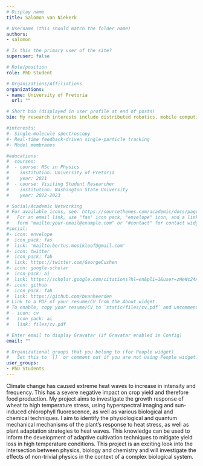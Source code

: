 ```yaml
---
# Display name
title: Salomon van Niekerk

# Username (this should match the folder name)
authors:
- salomon

# Is this the primary user of the site?
superuser: false

# Role/position
role: PhD Student

# Organizations/Affiliations
organizations:
- name: University of Pretoria
  url: ""

# Short bio (displayed in user profile at end of posts)
bio: My research interests include distributed robotics, mobile computing and programmable matter.

#interests:
#- Single-molecule spectroscopy
#- Real-time feedback-driven single-particle tracking
#- Model membranes

#educations:
#  courses:
#  - course: MSc in Physics
#    institution: University of Pretoria
#    year: 2021
#  - course: Visiting Student Researcher
#    institution: Washington State University
#    year: 2022-2023

# Social/Academic Networking
# For available icons, see: https://sourcethemes.com/academic/docs/page-builder/#icons
#   For an email link, use "fas" icon pack, "envelope" icon, and a link in the
#   form "mailto:your-email@example.com" or "#contact" for contact widget.
#social:
#- icon: envelope
#  icon_pack: fas
#  link: 'mailto:bertus.mooikloof@gmail.com'
#- icon: twitter
#  icon_pack: fab
#  link: https://twitter.com/GeorgeCushen
#- icon: google-scholar
#  icon_pack: ai
#  link: https://scholar.google.com/citations?hl=en&pli=1&user=zHeWc24AAAAJ
#- icon: github
#  icon_pack: fab
#  link: https://github.com/bvanheerden
# Link to a PDF of your resume/CV from the About widget.
# To enable, copy your resume/CV to `static/files/cv.pdf` and uncomment the lines below.
# - icon: cv
#   icon_pack: ai
#   link: files/cv.pdf

# Enter email to display Gravatar (if Gravatar enabled in Config)
email: ""

# Organizational groups that you belong to (for People widget)
#   Set this to `[]` or comment out if you are not using People widget.
user_groups:
- PhD Students
---
```


Climate change has caused extreme heat waves to increase in intensity and frequency. This
has a severe negative impact on crop yield and therefore food production. My project aims
to investigate the growth response of wheat to high temperature stress, using
hyperspectral imaging and sun-induced chlorophyll fluorescence, as well as various
biological and chemical techniques. I aim to identify the physiological and quantum
mechanical mechanisms of the plant’s response to heat stress, as well as plant adaptation
strategies to heat waves. This knowledge can be used to inform the development of
adaptive cultivation techniques to mitigate yield loss in high temperature conditions.
This project is an exciting look into the intersection between physics, biology and
chemistry and will investigate the effects of non-trivial physics in the context of a
complex biological system.
